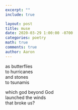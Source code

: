 ```yaml
---
excerpt: ""
include: true

layout: post
title: muse 
date: 2020-03-29 1:00:00 -0700
categories: poetry
math: true
comments: true
author: Aaron
---
```





as butterflies  
to hurricanes  
and stones  
to tsunamis  

which god beyond God  
launched the winds  
that broke us?
